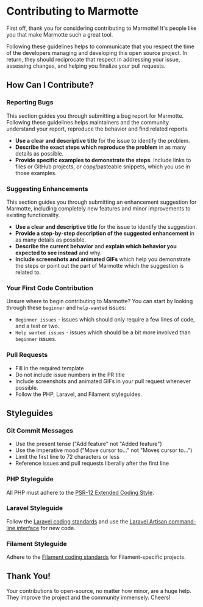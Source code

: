 # Contributing to Marmotte

First off, thank you for considering contributing to Marmotte! It's people like you that make Marmotte such a great tool.

Following these guidelines helps to communicate that you respect the time of the developers managing and developing this open source project. In return, they should reciprocate that respect in addressing your issue, assessing changes, and helping you finalize your pull requests.

## How Can I Contribute?

### Reporting Bugs

This section guides you through submitting a bug report for Marmotte. Following these guidelines helps maintainers and the community understand your report, reproduce the behavior and find related reports.

- **Use a clear and descriptive title** for the issue to identify the problem.
- **Describe the exact steps which reproduce the problem** in as many details as possible.
- **Provide specific examples to demonstrate the steps**. Include links to files or GitHub projects, or copy/pasteable snippets, which you use in those examples.

### Suggesting Enhancements

This section guides you through submitting an enhancement suggestion for Marmotte, including completely new features and minor improvements to existing functionality.

- **Use a clear and descriptive title** for the issue to identify the suggestion.
- **Provide a step-by-step description of the suggested enhancement** in as many details as possible.
- **Describe the current behavior** and **explain which behavior you expected to see instead** and why.
- **Include screenshots and animated GIFs** which help you demonstrate the steps or point out the part of Marmotte which the suggestion is related to.

### Your First Code Contribution

Unsure where to begin contributing to Marmotte? You can start by looking through these `beginner` and `help-wanted` issues:

- `Beginner issues` - issues which should only require a few lines of code, and a test or two.
- `Help wanted issues` - issues which should be a bit more involved than `beginner` issues.

### Pull Requests

- Fill in the required template
- Do not include issue numbers in the PR title
- Include screenshots and animated GIFs in your pull request whenever possible.
- Follow the PHP, Laravel, and Filament styleguides.

## Styleguides

### Git Commit Messages

- Use the present tense ("Add feature" not "Added feature")
- Use the imperative mood ("Move cursor to..." not "Moves cursor to...")
- Limit the first line to 72 characters or less
- Reference issues and pull requests liberally after the first line

### PHP Styleguide

All PHP must adhere to the [PSR-12 Extended Coding Style](https://www.php-fig.org/psr/psr-12/).

### Laravel Styleguide

Follow the [Laravel coding standards](https://laravel.com/docs/master/contributions#coding-style) and use the [Laravel Artisan command-line interface](https://laravel.com/docs/master/artisan) for new code.

### Filament Styleguide

Adhere to the [Filament coding standards](https://filamentadmin.com/docs/2.x/contributing) for Filament-specific projects.

## Thank You!

Your contributions to open-source, no matter how minor, are a huge help. They improve the project and the community immensely. Cheers!
